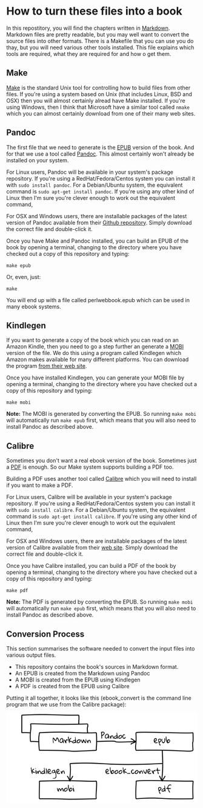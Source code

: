 # How to turn these files into a book

In this repostitory, you will find the chapters written in 
[Markdown](https://daringfireball.net/projects/markdown/). Markdown files are pretty readable, but
you may well want to convert the source files into other formats. There is a Makefile that you
can use you do thay, but you will need various other tools installed. This file explains which
tools are required, what they are required for and how o get them.

## Make

[Make](https://en.wikipedia.org/wiki/Make_%28software%29) is the standard Unix tool for controlling
how to build files from other files. If you're using a system based on Unix (that includes Linux,
BSD and OSX) then you will almost certainly alread have Make installed. If you're using Windows,
then I think that Microsoft have a similar tool called `nmake` which you can almost certainly
download from one of their many web sites.

## Pandoc

The first file that we need to generate is the [EPUB](https://en.wikipedia.org/wiki/EPUB) version
of the book. And for that we use a tool called [Pandoc](http://pandoc.org/). This almost certainly
won't already be installed on your system.

For Linux users, Pandoc will be available in your system's package repository. If you're using
a RedHat/Fedora/Centos system you can install it with `sudo install pandoc`. For a Debian/Ubuntu
system, the equivalent command is `sudo apt-get install pandoc`. If you're using any other kind of
Linux then I'm sure you're clever enough to work out the equivalent command,

For OSX and Windows users, there are installable packages of the latest version of Pandoc available
from their [Github repository](https://github.com/jgm/pandoc/releases/latest). Simply download the
correct file and double-click it.

Once you have Make and Pandoc installed, you can build an EPUB of the book by opening a terminal,
changing to the directory where you have checked out a copy of this repository and typing:

    make epub

Or, even, just:

    make

You will end up with a file called perlwebbook.epub which can be used in many ebook systems.

## Kindlegen

If you want to generate a copy of the book which you can read on an Amazon Kindle, then you
need to go a step further an generate a [MOBI](https://en.wikipedia.org/wiki/Mobipocket) version
of the file. We do this using a program called Kindlegen which Amazon makes available for many
different platforms. You can download the program
[from their web site](http://www.amazon.com/gp/feature.html?docId=1000765211).

Once you have installed Kindlegen, you can generate your MOBI file by opening a terminal, changing
to the directory where you have checked out a copy of this repository and typing:

    make mobi

**Note:** The MOBI is generated by converting the EPUB. So running `make mobi` will automatically
run `make epub` first, which means that you will also need to install Pandoc as described above.

## Calibre

Sometimes you don't want a real ebook version of the book. Sometimes just a
[PDF](https://en.wikipedia.org/wiki/Portable_Document_Format) is enough. So our Make system
supports building a PDF too.

Building a PDF uses another tool called [Calibre](http://calibre-ebook.com/) which you will need to
install if you want to make a PDF.

For Linux users, Calibre will be available in your system's package repository. If you're using
a RedHat/Fedora/Centos system you can install it with `sudo install calibre`. For a Debian/Ubuntu
system, the equivalent command is `sudo apt-get install calibre`. If you're using any other kind of
Linux then I'm sure you're clever enough to work out the equivalent command,

For OSX and Windows users, there are installable packages of the latest version of Calibre available
from their [web site](http://calibre-ebook.com/download). Simply download the correct file and
double-click it.

Once you have Calibre installed, you can build a PDF of the book by opening a terminal, changing to
the directory where you have checked out a copy of this repository and typing:

    make pdf

**Note:** The PDF is generated by converting the EPUB. So running `make mobi` will automatically
run `make epub` first, which means that you will also need to install Pandoc as described above.

## Conversion Process

This section summarises the software needed to convert the input files into various output files.

* This repository contains the book's sources in Markdown format.
* An EPUB is created from the Markdown using Pandoc
* A MOBI is created from the EPUB using Kindlegen
* A PDF is created from the EPUB using Calibre

Putting it all together, it looks like this (ebook_convert is the command
line program that we use from the Calibre package):

![Conversion Process](https://raw.githubusercontent.com/davorg/perlwebbook/master/converters.png)
